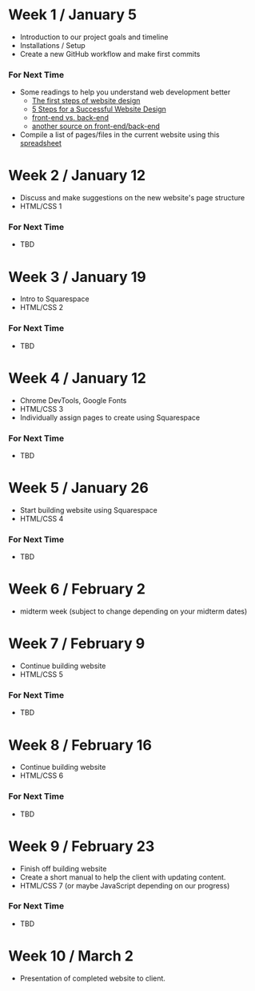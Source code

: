 # Week 1 / January 5
- Introduction to our project goals and timeline
- Installations / Setup
- Create a new GitHub workflow and make first commits

### For Next Time
- Some readings to help you understand web development better
    - <a href="http://www.dummies.com/web-design-development/site-development/the-first-steps-of-website-design/">The first steps of website design</a>
    - <a href="https://www.codementor.io/design/tutorial/how-to-design-website-ui-ux-steps">5 Steps for a Successful Website Design</a>
    - <a href="http://blog.teamtreehouse.com/i-dont-speak-your-language-frontend-vs-backend">front-end vs. back-end</a>
    - <a href="http://blog.digitaltutors.com/whats-difference-front-end-back-end/">another source on front-end/back-end</a>
- Compile a list of pages/files in the current website using this <a href="https://docs.google.com/spreadsheets/d/1Sl257UDtYyvchnLUh96k8dwSz-OttOUCVl1S2xgz894/edit#gid=0">spreadsheet</a>

# Week 2 / January 12
- Discuss and make suggestions on the new website's page structure
- HTML/CSS 1

### For Next Time
- TBD

# Week 3 / January 19
- Intro to Squarespace
- HTML/CSS 2

### For Next Time
- TBD

# Week 4 / January 12
- Chrome DevTools, Google Fonts
- HTML/CSS 3
- Individually assign pages to create using Squarespace

### For Next Time
- TBD

# Week 5 / January 26
- Start building website using Squarespace
- HTML/CSS 4

### For Next Time
- TBD

# Week 6 / February 2
- midterm week (subject to change depending on your midterm dates)

# Week 7 / February 9
- Continue building website
- HTML/CSS 5

### For Next Time
- TBD

# Week 8 / February 16
- Continue building website
- HTML/CSS 6

### For Next Time
- TBD

# Week 9 / February 23
- Finish off building website
- Create a short manual to help the client with updating content.
- HTML/CSS 7 (or maybe JavaScript depending on our progress)

### For Next Time
- TBD

# Week 10 / March 2
- Presentation of completed website to client.
